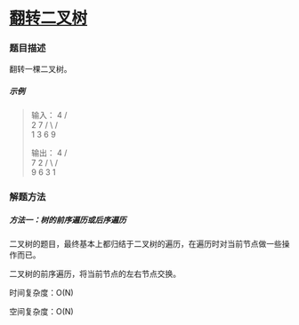 # [翻转二叉树](https://leetcode-cn.com/problems/invert-binary-tree/)

### 题目描述

翻转一棵二叉树。

##### 示例

> 输入：
>          4
>        /   \
>       2     7
>      / \   / \
>     1   3 6   9
>
> 输出：
>         4
>       /   \
>      7     2
>     / \   / \
>    9   6 3   1

### 解题方法

##### 方法一：树的前序遍历或后序遍历

二叉树的题目，最终基本上都归结于二叉树的遍历，在遍历时对当前节点做一些操作而已。

二叉树的前序遍历，将当前节点的左右节点交换。

时间复杂度：O(N)

空间复杂度：O(N)